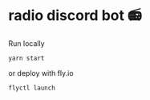# radio discord bot 📻

Run locally

```
yarn start
```

or deploy with fly.io

```
flyctl launch
```
